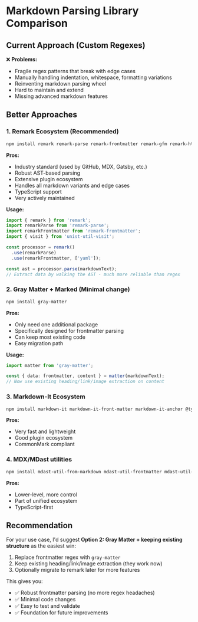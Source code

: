 # Markdown Parsing Library Comparison

## Current Approach (Custom Regexes)
❌ **Problems:**
- Fragile regex patterns that break with edge cases
- Manually handling indentation, whitespace, formatting variations
- Reinventing markdown parsing wheel
- Hard to maintain and extend
- Missing advanced markdown features

## Better Approaches

### 1. **Remark Ecosystem** (Recommended)
```bash
npm install remark remark-parse remark-frontmatter remark-gfm remark-html unified unist-util-visit js-yaml @types/js-yaml
```

**Pros:**
- Industry standard (used by GitHub, MDX, Gatsby, etc.)
- Robust AST-based parsing
- Extensive plugin ecosystem
- Handles all markdown variants and edge cases
- TypeScript support
- Very actively maintained

**Usage:**
```typescript
import { remark } from 'remark';
import remarkParse from 'remark-parse';
import remarkFrontmatter from 'remark-frontmatter';
import { visit } from 'unist-util-visit';

const processor = remark()
  .use(remarkParse)
  .use(remarkFrontmatter, ['yaml']);

const ast = processor.parse(markdownText);
// Extract data by walking the AST - much more reliable than regex
```

### 2. **Gray Matter + Marked** (Minimal change)
```bash
npm install gray-matter
```

**Pros:**
- Only need one additional package
- Specifically designed for frontmatter parsing
- Can keep most existing code
- Easy migration path

**Usage:**
```typescript
import matter from 'gray-matter';

const { data: frontmatter, content } = matter(markdownText);
// Now use existing heading/link/image extraction on content
```

### 3. **Markdown-It Ecosystem**
```bash
npm install markdown-it markdown-it-front-matter markdown-it-anchor @types/markdown-it
```

**Pros:**
- Very fast and lightweight
- Good plugin ecosystem
- CommonMark compliant

### 4. **MDX/MDast utilities**
```bash
npm install mdast-util-from-markdown mdast-util-frontmatter mdast-util-gfm
```

**Pros:**
- Lower-level, more control
- Part of unified ecosystem
- TypeScript-first

## Recommendation

For your use case, I'd suggest **Option 2: Gray Matter + keeping existing structure** as the easiest win:

1. Replace frontmatter regex with `gray-matter`
2. Keep existing heading/link/image extraction (they work now)
3. Optionally migrate to remark later for more features

This gives you:
- ✅ Robust frontmatter parsing (no more regex headaches)
- ✅ Minimal code changes
- ✅ Easy to test and validate
- ✅ Foundation for future improvements